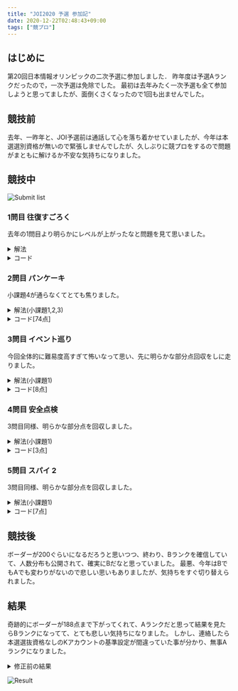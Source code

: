 ```yaml
---
title: "JOI2020 予選 参加記"
date: 2020-12-22T02:48:43+09:00
tags: ["競プロ"]
---
```


## はじめに

第20回日本情報オリンピックの二次予選に参加しました．
昨年度は予選Aランクだったので，一次予選は免除でした。
最初は去年みたく一次予選も全て参加しようと思ってましたが、面倒くさくなったので1回も出ませんでした。

## 競技前

去年、一昨年と、JOI予選前は通話して心を落ち着かせていましたが、今年は本選選別資格が無いので緊張しませんでしたが、久しぶりに競プロをするので問題がまともに解けるか不安な気持ちになりました。

## 競技中

![Submit list](submitlist.jpg)

### 1問目 往復すごろく

去年の1問目より明らかにレベルが上がったなと問題を見て思いました。

<details><summary>解法</summary>
1度通った場所は飛ばしながら、シミュレーションします。
</details>

<details><summary>コード</summary>

| ID   | Verdict   | Score |
| ---- | --------- | ----- |
| 1    | AC        | 40/40 |
| 2    | AC        | 60/60 |

```cpp
#include <bits/stdc++.h>
using namespace std;
using i64 = long long;
#define endl "\n"

int main()
{
  i64 N, A;
  string S;
  cin >> N >> A >> S;
  vector<i64> b{0};
  for (i64 i = 0; i < N; i++)
    if (S[i] == '#')
      b.push_back(i + 1);
  b.push_back(N + 1);
  i64 ans = 0, now = A;
  i64 l = b[upper_bound(b.begin(), b.end(), A) - b.begin() - 1];
  i64 r = b[lower_bound(b.begin(), b.end(), A) - b.begin()];
  for (i64 i = 0; l != 0 || r != N + 1; i++)
    if (i % 2 == 0)
    {
      i64 it = lower_bound(b.begin(), b.end(), r) - b.begin();
      if (it == b.size() - 1)
      {
        ans += N + 1 - now;
        now = N + 1;
        r = N + 1;
      }
      else
      {
        ans += b[it] - now;
        now = b[it];
        r = b[it + 1];
      }
    }
    else
    {
      i64 it = upper_bound(b.begin(), b.end(), l) - b.begin() - 1;
      if (it <= 0)
      {
        ans += now;
        now = 0;
        l = 0;
      }
      else
      {
        ans += now - b[it];
        now = b[it];
        l = b[it - 1];
      }
    }
  cout << ans << endl;
  return 0;
}

```

</details>

### 2問目 パンケーキ

小課題4が通らなくてとても焦りました。

<details><summary>解法(小課題1,2,3)</summary>
愚直に文字列で持って完成から全部試すと定数倍が重いため、小課題1,2,3のみ通ります。
</details>

<details><summary>コード[74点]</summary>

| ID   | Verdict   | Score |
| ---- | --------- | ----- |
| 1    | AC        | 4/4   |
| 2    | AC        | 10/10 |
| 3    | AC        | 60/60 |
| 4    | TLE       | 0/26  |

```cpp
#include <bits/stdc++.h>
using namespace std;
using i64 = long long;
#define endl "\n"

int main()
{
  i64 N, Q;
  cin >> N >> Q;
  for (i64 _ = 0; _ < Q; _++)
  {
    string S;
    cin >> S;
    string c = S;
    sort(c.begin(), c.end());
    if (S == c)
    {
      cout << 0 << endl;
      continue;
    }
    priority_queue<pair<i64, string>, vector<pair<i64, string>>, greater<pair<i64, string>>> que;
    set<string> s;
    que.push({0, S});
    s.insert(S);
    while (que.size())
    {
      pair<i64, string> p = que.top();
      que.pop();
      for (i64 i = 1; i < N + 1; i++)
      {
        pair<i64, string> t = p;
        t.first++;
        reverse(t.second.begin(), t.second.begin() + i);
        if (s.count(t.second) == 0)
        {
          s.insert(t.second);
          que.push(t);
        }
        if (t.second == c)
        {
          cout << t.first << endl;
          goto fin;
        }
      }
    }
  fin:;
  }
  return 0;
}
```

</details>

### 3問目 イベント巡り

今回全体的に難易度高すぎて怖いなって思い、先に明らかな部分点回収をしに走りました。

<details><summary>解法(小課題1)</summary>
行くイベントを決めてそれが実現出来るか全て試します。
</details>

<details><summary>コード[8点]</summary>

| ID   | Verdict   | Score |
| ---- | --------- | ----- |
| 1    | AC        | 8/8   |
| 2    | WA        | 0/11  |
| 3    | WA        | 0/24  |
| 4    | WA        | 0/12  |
| 5    | WA        | 0/23  |
| 6    | WA        | 0/22  |

```cpp
#include <bits/stdc++.h>
using namespace std;
using i64 = long long;
#define endl "\n"

int main()
{
  i64 N, D, K;
  cin >> N >> D >> K;
  vector<pair<i64, i64>> E(N);
  for (i64 i = 0; i < N; i++)
    cin >> E[i].second >> E[i].first;
  sort(E.begin(), E.end());
  i64 ans = 0;
  for (i64 bit = 0; bit < (1 << N); bit++)
  {
    i64 cnt = 0, nowP = -1, nowS = 0;
    for (i64 i = 0; i < N; i++)
      if (bit & (1 << i))
      {
        if (nowP == -1)
          nowP = E[i].second;
        if (nowP != E[i].second)
          nowS += D;
        if (nowS <= E[i].first)
        {
          cnt++;
          nowS = E[i].first + 1;
        }
        else
          cnt == -1e9;
        nowP = E[i].second;
      }
    ans = max(ans, cnt);
  }
  cout << ans << endl;
  return 0;
}
```

</details>

### 4問目 安全点検

3問目同様、明らかな部分点を回収しました。

<details><summary>解法(小課題1)</summary>
素直に左から仕事をしていくシミュレーションをします。
</details>

<details><summary>コード[3点]</summary>

| ID   | Verdict   | Score |
| ---- | --------- | ----- |
| 1    | AC        | 3/3   |
| 2    | WA        | 0/15  |
| 3    | WA        | 0/82  |

```cpp
#include <bits/stdc++.h>
using namespace std;
using i64 = long long;
#define endl "\n"

int main()
{
  i64 N, K;
  cin >> N >> K;
  vector<i64> A(N), B(N);
  for (i64 i = 0; i < N; i++)
    cin >> A[i];
  for (i64 i = 0; i < N; i++)
    cin >> B[i];
  i64 ans = A[0] + B[0];
  for (i64 i = 1; i < N; i++)
    ans += A[i] - A[i - 1] + B[i];
  cout << ans << endl;
  return 0;
}
```

</details>

### 5問目 スパイ 2

3問目同様、明らかな部分点を回収しました。

<details><summary>解法(小課題1)</summary>
全パターン試し、矛盾が生じるかを確認します。
</details>

<details><summary>コード[7点]</summary>

| ID   | Verdict   | Score |
| ---- | --------- | ----- |
| 1    | AC        | 7/7   |
| 2    | WA        | 0/38  |
| 3    | WA        | 0/55  |

```cpp
#include <bits/stdc++.h>
using namespace std;
using i64 = long long;
#define endl "\n"

int main()
{
  i64 N, M;
  cin >> N >> M;
  vector<i64> T(N), A(M), B(M), C(M);
  for (i64 i = 0; i < N; i++)
    cin >> T[i];
  for (i64 i = 0; i < M; i++)
  {
    cin >> A[i] >> B[i] >> C[i];
    A[i]--;
    B[i]--;
    C[i]--;
  }
  for (i64 bit = 0; bit < (1 << N); bit++)
  {
    bool t = true;
    for (i64 i = 0; i < N; i++)
      if ((T[i] == 1 && !(bit & (1 << i))) || (T[i] == 2 && bit & (1 << i)))
        t = false;
    for (i64 i = 0; i < M; i++)
      if (bit & (1 << A[i]) && bit & (1 << B[i]) && !(bit & (1 << C[i])))
        t = false;
    if (t)
    {
      for (i64 i = 0; i < N; i++)
        if (bit & (1 << i))
          cout << 1 << endl;
        else
          cout << 2 << endl;
      return 0;
    }
  }
  cout << -1 << endl;
  return 0;
}
```

</details>

## 競技後

ボーダーが200ぐらいになるだろうと思いつつ、終わり、Bランクを確信していて、人数分布も公開されて、確実にBだなと思っていました。
最悪、今年はBでもAでも変わりがないので悲しい思いもありましたが、気持ちをすぐ切り替えられました。

## 結果

奇跡的にボーダーが188点まで下がってくれて、Aランクだと思って結果を見たらBランクになってて、とても悲しい気持ちになりました。
しかし、連絡したら本選選抜資格なしのKアカウントの基準設定が間違っていた事が分かり、無事Aランクになりました。

<details><summary>修正前の結果</summary>

![Resulte error](result_error.jpg)

</details>

![Result](result.jpg)
